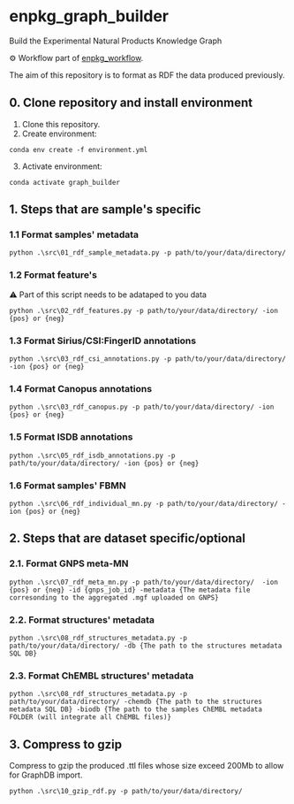 # enpkg_graph_builder
Build the Experimental Natural Products Knowledge Graph

⚙️ Workflow part of [enpkg_workflow](https://github.com/enpkg/enpkg_workflow).

The aim of this repository is to format as RDF the data produced previously. 
## 0. Clone repository and install environment

1. Clone this repository.
2. Create environment: 
```console 
conda env create -f environment.yml
```
3. Activate environment:  
```console 
conda activate graph_builder
```

## 1. Steps that are sample's specific

### 1.1 Format samples' metadata

```console
python .\src\01_rdf_sample_metadata.py -p path/to/your/data/directory/
```

### 1.2 Format feature's
:warning: Part of this script needs to be adataped to you data
```console
python .\src\02_rdf_features.py -p path/to/your/data/directory/ -ion {pos} or {neg}
```

### 1.3 Format Sirius/CSI:FingerID annotations

```console
python .\src\03_rdf_csi_annotations.py -p path/to/your/data/directory/ -ion {pos} or {neg}
```


### 1.4 Format Canopus annotations

```console
python .\src\03_rdf_canopus.py -p path/to/your/data/directory/ -ion {pos} or {neg}
```


### 1.5 Format ISDB annotations

```console
python .\src\05_rdf_isdb_annotations.py -p path/to/your/data/directory/ -ion {pos} or {neg}
```

### 1.6 Format samples' FBMN

```console
python .\src\06_rdf_individual_mn.py -p path/to/your/data/directory/ -ion {pos} or {neg}
```

## 2. Steps that are dataset specific/optional

### 2.1. Format GNPS meta-MN

```console
python .\src\07_rdf_meta_mn.py -p path/to/your/data/directory/  -ion {pos} or {neg} -id {gnps_job_id} -metadata {The metadata file corresonding to the aggregated .mgf uploaded on GNPS}
```

### 2.2. Format structures' metadata

```console
python .\src\08_rdf_structures_metadata.py -p path/to/your/data/directory/ -db {The path to the structures metadata SQL DB}
```

### 2.3. Format ChEMBL structures' metadata

```console
python .\src\08_rdf_structures_metadata.py -p path/to/your/data/directory/ -chemdb {The path to the structures metadata SQL DB} -biodb {The path to the samples ChEMBL metadata FOLDER (will integrate all ChEMBL files)}
```
## 3. Compress to gzip
Compress to gzip the produced .ttl files whose size exceed 200Mb to allow for GraphDB import.
```console
python .\src\10_gzip_rdf.py -p path/to/your/data/directory/
```

